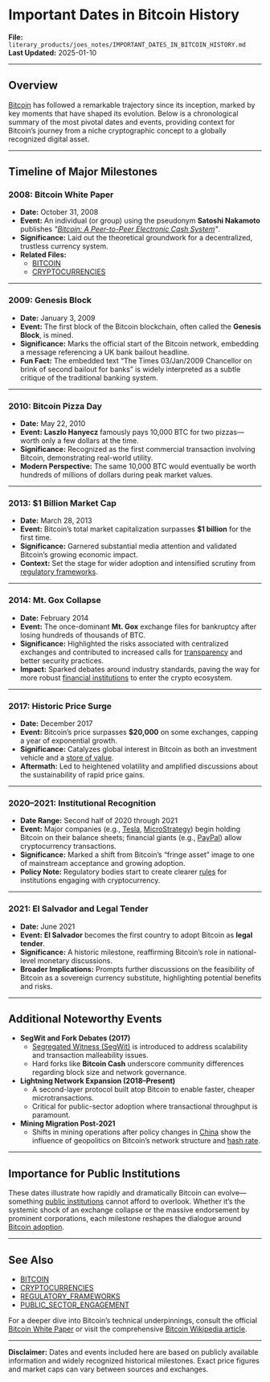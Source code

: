 # Important Dates in Bitcoin History

**File:** `literary_products/joes_notes/IMPORTANT_DATES_IN_BITCOIN_HISTORY.md`\
**Last Updated:** 2025-01-10

***

## Overview

[Bitcoin](../crypto_economics/bitcoin.md) has followed a remarkable trajectory since its inception, marked by key moments that have shaped its evolution. Below is a chronological summary of the most pivotal dates and events, providing context for Bitcoin’s journey from a niche cryptographic concept to a globally recognized digital asset.

***

## Timeline of Major Milestones

### 2008: Bitcoin White Paper

* **Date:** October 31, 2008
* **Event:** An individual (or group) using the pseudonym **Satoshi Nakamoto** publishes _"_[_Bitcoin: A Peer-to-Peer Electronic Cash System_](https://bitcoin.org/bitcoin.pdf)_"_.
* **Significance:** Laid out the theoretical groundwork for a decentralized, trustless currency system.
* **Related Files:**
  * [BITCOIN](../crypto_economics/bitcoin.md)
  * [CRYPTOCURRENCIES](../crypto/cryptocurrencies.md)

***

### 2009: Genesis Block

* **Date:** January 3, 2009
* **Event:** The first block of the Bitcoin blockchain, often called the **Genesis Block**, is mined.
* **Significance:** Marks the official start of the Bitcoin network, embedding a message referencing a UK bank bailout headline.
* **Fun Fact:** The embedded text “The Times 03/Jan/2009 Chancellor on brink of second bailout for banks” is widely interpreted as a subtle critique of the traditional banking system.

***

### 2010: Bitcoin Pizza Day

* **Date:** May 22, 2010
* **Event:** **Laszlo Hanyecz** famously pays 10,000 BTC for two pizzas—worth only a few dollars at the time.
* **Significance:** Recognized as the first commercial transaction involving Bitcoin, demonstrating real-world utility.
* **Modern Perspective:** The same 10,000 BTC would eventually be worth hundreds of millions of dollars during peak market values.

***

### 2013: $1 Billion Market Cap

* **Date:** March 28, 2013
* **Event:** Bitcoin’s total market capitalization surpasses **$1 billion** for the first time.
* **Significance:** Garnered substantial media attention and validated Bitcoin’s growing economic impact.
* **Context:** Set the stage for wider adoption and intensified scrutiny from [regulatory frameworks](../governance/regulatory_frameworks.md).

***

### 2014: Mt. Gox Collapse

* **Date:** February 2014
* **Event:** The once-dominant **Mt. Gox** exchange files for bankruptcy after losing hundreds of thousands of BTC.
* **Significance:** Highlighted the risks associated with centralized exchanges and contributed to increased calls for [transparency](../BLOCKCHAIN_TRANSPARENCY.md) and better security practices.
* **Impact:** Sparked debates around industry standards, paving the way for more robust [financial institutions](../strategy/financial_institutions.md) to enter the crypto ecosystem.

***

### 2017: Historic Price Surge

* **Date:** December 2017
* **Event:** Bitcoin’s price surpasses **$20,000** on some exchanges, capping a year of exponential growth.
* **Significance:** Catalyzes global interest in Bitcoin as both an investment vehicle and a [store of value](asset_classes.md#store-of-value).
* **Aftermath:** Led to heightened volatility and amplified discussions about the sustainability of rapid price gains.

***

### 2020–2021: Institutional Recognition

* **Date Range:** Second half of 2020 through 2021
* **Event:** Major companies (e.g., [Tesla](https://en.wikipedia.org/wiki/Tesla,_Inc.), [MicroStrategy](https://en.wikipedia.org/wiki/MicroStrategy)) begin holding Bitcoin on their balance sheets; financial giants (e.g., [PayPal](https://en.wikipedia.org/wiki/PayPal)) allow cryptocurrency transactions.
* **Significance:** Marked a shift from Bitcoin’s “fringe asset” image to one of mainstream acceptance and growing adoption.
* **Policy Note:** Regulatory bodies start to create clearer [rules](../BLOCKCHAIN_REGULATIONS.md) for institutions engaging with cryptocurrency.

***

### 2021: El Salvador and Legal Tender

* **Date:** June 2021
* **Event:** **El Salvador** becomes the first country to adopt Bitcoin as **legal tender**.
* **Significance:** A historic milestone, reaffirming Bitcoin’s role in national-level monetary discussions.
* **Broader Implications:** Prompts further discussions on the feasibility of Bitcoin as a sovereign currency substitute, highlighting potential benefits and risks.

***

## Additional Noteworthy Events

* **SegWit and Fork Debates (2017)**
  * [Segregated Witness (SegWit)](https://en.wikipedia.org/wiki/SegWit) is introduced to address scalability and transaction malleability issues.
  * Hard forks like **Bitcoin Cash** underscore community differences regarding block size and network governance.
* **Lightning Network Expansion (2018–Present)**
  * A second-layer protocol built atop Bitcoin to enable faster, cheaper microtransactions.
  * Critical for public-sector adoption where transactional throughput is paramount.
* **Mining Migration Post-2021**
  * Shifts in mining operations after policy changes in [China](https://en.wikipedia.org/wiki/Cryptocurrency_in_China) show the influence of geopolitics on Bitcoin’s network structure and [hash rate](../BLOCKCHAIN_SECURITY.md#network-hash-rate).

***

## Importance for Public Institutions

These dates illustrate how rapidly and dramatically Bitcoin can evolve—something [public institutions](../PUBLIC_INSTITUTIONS.md) cannot afford to overlook. Whether it’s the systemic shock of an exchange collapse or the massive endorsement by prominent corporations, each milestone reshapes the dialogue around [Bitcoin adoption](../BITCOIN_ADOPTION.md).

***

## See Also

* [BITCOIN](../crypto_economics/bitcoin.md)
* [CRYPTOCURRENCIES](../crypto/cryptocurrencies.md)
* [REGULATORY\_FRAMEWORKS](../governance/regulatory_frameworks.md)
* [PUBLIC\_SECTOR\_ENGAGEMENT](../governance/public_sector_engagement.md)

For a deeper dive into Bitcoin’s technical underpinnings, consult the official [Bitcoin White Paper](https://bitcoin.org/bitcoin.pdf) or visit the comprehensive [Bitcoin Wikipedia article](https://en.wikipedia.org/wiki/Bitcoin).

***

**Disclaimer:** Dates and events included here are based on publicly available information and widely recognized historical milestones. Exact price figures and market caps can vary between sources and exchanges.
